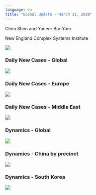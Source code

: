 ```yaml
---
language: en
title: "Global Update - March 11, 2020"
---
```


Chen Shen and Yaneer Bar-Yam

New England Complex Systems Institute

![](/media/5e6a98a9d1f71c92e695c015_3_11_summary.png)

### Daily New Cases - Global

![](/media/5e6a98a98f50f53e5ff9c25f_3_11_world_daily.png)

### Daily New Cases - Europe

![](/media/5e6a98aa7b9e5e3891c48b37_3_11_eu_daily.png)

### Daily New Cases - Middle East

![](/media/5e6a98a9a67174d7462089b7_3_11_me_daily.png)

### Dynamics - Global

![](/media/5e6a98aa6d582d2a20af167e_Global_3_11.png)

### Dynamics - China by precinct

![](/media/5e6a98a9d1f71c0e6095c016_China_3_11.png)

### Dynamics - South Korea

![](/media/5e6a98aaa671742bc02089cd_Sout_Korea_3_11.png)
